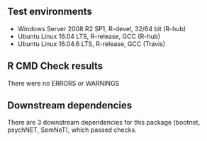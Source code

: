 Test environments
-----------------

-   Windows Server 2008 R2 SP1, R-devel, 32/64 bit (R-hub)
-   Ubuntu Linux 16.04 LTS, R-release, GCC (R-hub)
-   Ubuntu Linux 16.04.6 LTS, R-release, GCC (Travis)

R CMD Check results
-------------------

There were no ERRORS or WARNINGS

Downstream dependencies
-----------------------

There are 3 downstream dependencies for this package (bootnet, psychNET,
SemNeT), which passed checks.
